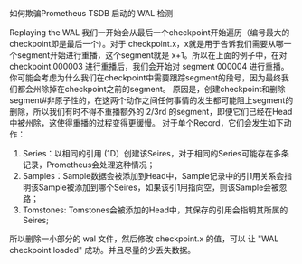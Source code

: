 如何欺骗Prometheus TSDB 启动的 WAL 检测


Replaying the WAL
我们一开始会从最后一个checkpoint开始遍历（编号最大的checkpoint即是最后一个）。对于 checkpoint.x，x就是用于告诉我们需要从哪一个segment开始进行重播，这个segment就是 x+1。所以在上面的例子中，在对 checkpoint.000003 进行重播后，我们会开始对
segment 000004 进行重播。
你可能会考虑为什么我们在checkpoint中需要跟踪segment的段号，因为最终我们都会州除掉在checkpoint之前的segment。 原因是，创建checkpoint和删除segment#非原子性的，在这两个动作之间任何事情的发生都可能阻上segment的删除，所以我们有时不得不重播额外的 2/3rd 的segment，即便它们已经在Head中被州除，这使得重播的过程变得更缓慢。
对于单个Record，它们会发生如下动作：
1. Series：以相同的引用 (1D）创建该Seires，对于相同的Series可能存在多条记录，Prometheus会处理这种情况；
2. Samples：Sample数据会被添加到Head中，Sample记录中的引1用关系会指明该Sample被添加到哪个Seires，如果该引1用指向空，则该Sample会被忽路；
3. Tomstones: Tomstones会被添加的Head中，其保存的引用会指明其所属的Seires;


所以删除一小部分的 wal 文件，然后修改 checkpoint.x 的值，可以 让 "WAL checkpoint loaded" 成功。并且尽量的少丢失数据。
